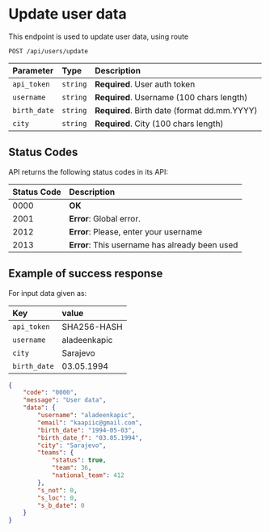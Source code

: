 # Update user data

This endpoint is used to update user data, using route

```http
POST /api/users/update
```

| Parameter    | Type     | Description                                  |
|:-------------|:---------|:---------------------------------------------|
| `api_token`  | `string` | **Required**. User auth token                |
| `username`   | `string` | **Required**. Username (100 chars length)    |
| `birth_date` | `string` | **Required**. Birth date (format dd.mm.YYYY) |
| `city`       | `string` | **Required**. City (100 chars length)        |


## Status Codes

API returns the following status codes in its API:

| Status Code | Description                                    |
|:------------|:-----------------------------------------------|
| 0000        | **OK**                                         |
| 2001        | **Error**: Global error.                       |
| 2012        | **Error**: Please, enter your username         |
| 2013        | **Error**: This username has already been used |

## Example of success response

For input data given as:

| Key           | value       |
|:--------------|:------------|
| `api_token`   | SHA256-HASH |
| `username`    | aladeenkapic |
| `city`        | Sarajevo |
| `birth_date`  | 03.05.1994 |

```json
{
    "code": "0000",
    "message": "User data",
    "data": {
        "username": "aladeenkapic",
        "email": "kaapiic@gmail.com",
        "birth_date": "1994-05-03",
        "birth_date_f": "03.05.1994",
        "city": "Sarajevo",
        "teams": {
            "status": true,
            "team": 36,
            "national_team": 412
        },
        "s_not": 0,
        "s_loc": 0,
        "s_b_date": 0
    }
}
```
